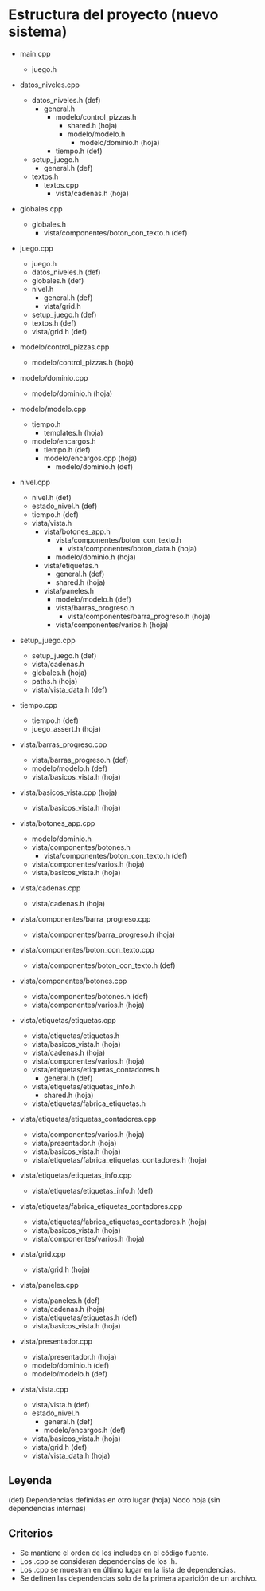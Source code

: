 # Estructura del proyecto (nuevo sistema)

- main.cpp
    - juego.h

- datos_niveles.cpp
    - datos_niveles.h (def)
        - general.h
            - modelo/control_pizzas.h
                - shared.h (hoja)
                - modelo/modelo.h
                    - modelo/dominio.h (hoja)
            - tiempo.h (def)
    - setup_juego.h
        - general.h (def)
    - textos.h
        - textos.cpp
            - vista/cadenas.h (hoja)

- globales.cpp
    - globales.h
        - vista/componentes/boton_con_texto.h (def)

- juego.cpp
    - juego.h
    - datos_niveles.h (def)
    - globales.h (def)
    - nivel.h
        - general.h (def)
        - vista/grid.h
    - setup_juego.h (def)
    - textos.h (def)
    - vista/grid.h (def)

- modelo/control_pizzas.cpp
    - modelo/control_pizzas.h (hoja)

- modelo/dominio.cpp
    - modelo/dominio.h (hoja)

- modelo/modelo.cpp
    - tiempo.h
        - templates.h (hoja)
    - modelo/encargos.h
        - tiempo.h (def)
        - modelo/encargos.cpp (hoja)
            - modelo/dominio.h (def)

- nivel.cpp
    - nivel.h (def)
    - estado_nivel.h (def)
    - tiempo.h (def)
    - vista/vista.h
        - vista/botones_app.h
            - vista/componentes/boton_con_texto.h
                - vista/componentes/boton_data.h (hoja)
            - modelo/dominio.h (hoja)
        - vista/etiquetas.h
            - general.h (def)
            - shared.h (hoja)
        - vista/paneles.h
            - modelo/modelo.h (def)
            - vista/barras_progreso.h
                - vista/componentes/barra_progreso.h (hoja)
            - vista/componentes/varios.h (hoja)

- setup_juego.cpp
    - setup_juego.h (def)
    - vista/cadenas.h
    - globales.h (hoja)
    - paths.h (hoja)
    - vista/vista_data.h (def)

- tiempo.cpp
    - tiempo.h (def)
    - juego_assert.h (hoja)

- vista/barras_progreso.cpp
    - vista/barras_progreso.h (def)
    - modelo/modelo.h (def)
    - vista/basicos_vista.h (hoja)

- vista/basicos_vista.cpp (hoja)
    - vista/basicos_vista.h (hoja)

- vista/botones_app.cpp
    - modelo/dominio.h
    - vista/componentes/botones.h
        - vista/componentes/boton_con_texto.h (def)
    - vista/componentes/varios.h (hoja)
    - vista/basicos_vista.h (hoja)

- vista/cadenas.cpp
    - vista/cadenas.h (hoja)

- vista/componentes/barra_progreso.cpp
    - vista/componentes/barra_progreso.h (hoja)

- vista/componentes/boton_con_texto.cpp
    - vista/componentes/boton_con_texto.h (def)

- vista/componentes/botones.cpp
    - vista/componentes/botones.h (def)
    - vista/componentes/varios.h (hoja)

- vista/etiquetas/etiquetas.cpp
    - vista/etiquetas/etiquetas.h
    - vista/basicos_vista.h (hoja)
    - vista/cadenas.h (hoja)
    - vista/componentes/varios.h (hoja)
    - vista/etiquetas/etiquetas_contadores.h
        - general.h (def)
    - vista/etiquetas/etiquetas_info.h
        - shared.h (hoja)
    - vista/etiquetas/fabrica_etiquetas.h

- vista/etiquetas/etiquetas_contadores.cpp
    - vista/componentes/varios.h (hoja)
    - vista/presentador.h (hoja)
    - vista/basicos_vista.h (hoja)
    - vista/etiquetas/fabrica_etiquetas_contadores.h (hoja)

- vista/etiquetas/etiquetas_info.cpp
    - vista/etiquetas/etiquetas_info.h (def)

- vista/etiquetas/fabrica_etiquetas_contadores.cpp
    - vista/etiquetas/fabrica_etiquetas_contadores.h (hoja)
    - vista/basicos_vista.h (hoja)
    - vista/componentes/varios.h (hoja)

- vista/grid.cpp
    - vista/grid.h (hoja)

- vista/paneles.cpp
    - vista/paneles.h (def)
    - vista/cadenas.h (hoja)
    - vista/etiquetas/etiquetas.h (def)
    - vista/basicos_vista.h (hoja)

- vista/presentador.cpp
    - vista/presentador.h (hoja)
    - modelo/dominio.h (def)
    - modelo/modelo.h (def)

- vista/vista.cpp
    - vista/vista.h (def)
    - estado_nivel.h
        - general.h (def)
        - modelo/encargos.h (def)
    - vista/basicos_vista.h (hoja)
    - vista/grid.h (def)
    - vista/vista_data.h (hoja)


## Leyenda
(def) Dependencias definidas en otro lugar
(hoja) Nodo hoja (sin dependencias internas)

## Criterios
- Se mantiene el orden de los includes en el código fuente.
- Los .cpp se consideran dependencias de los .h.
- Los .cpp se muestran en último lugar en la lista de dependencias.
- Se definen las dependencias solo de la primera aparición de un archivo.
